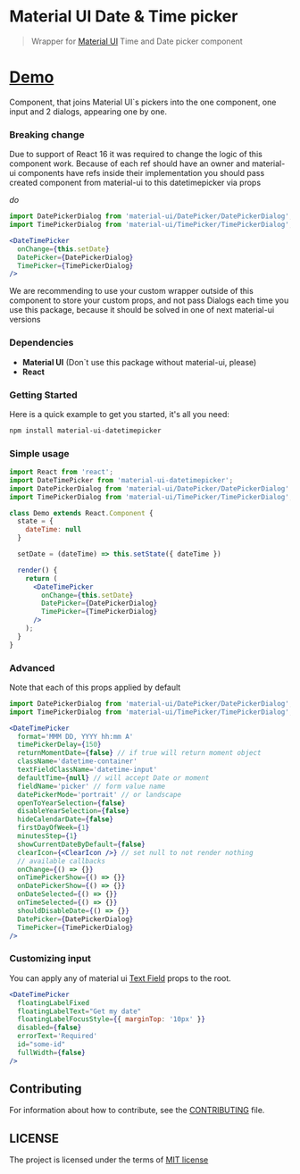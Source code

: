 # Material UI Date & Time picker

> Wrapper for [Material UI](http://material-ui.com) Time and Date picker component

# [Demo](https://dmtrkovalenko.github.io/material-ui-datetimepicker/)
Component, that joins Material UI`s pickers into the one component, one input and 2 dialogs, appearing one by one. 

### Breaking change
Due to support of React 16 it was required to change the logic of this component work. Because of each ref should have an owner and material-ui components have refs inside their implementation you should pass created component from material-ui to this datetimepicker via props

*do* 
```jsx
import DatePickerDialog from 'material-ui/DatePicker/DatePickerDialog';
import TimePickerDialog from 'material-ui/TimePicker/TimePickerDialog';

<DateTimePicker 
  onChange={this.setDate} 
  DatePicker={DatePickerDialog}
  TimePicker={TimePickerDialog}
/>
```

We are recommending to use your custom wrapper outside of this component to store your custom props, and not pass Dialogs each time you use this package, because it should be solved in one of next material-ui versions

### Dependencies

* **Material UI** (Don`t use this package without material-ui, please)
* **React** 

### Getting Started
Here is a quick example to get you started, it's all you need:

```sh
npm install material-ui-datetimepicker
``` 

### Simple usage

```jsx
import React from 'react';
import DateTimePicker from 'material-ui-datetimepicker';
import DatePickerDialog from 'material-ui/DatePicker/DatePickerDialog'
import TimePickerDialog from 'material-ui/TimePicker/TimePickerDialog';

class Demo extends React.Component {
  state = {
    dateTime: null
  }

  setDate = (dateTime) => this.setState({ dateTime })

  render() {
    return (
      <DateTimePicker 
        onChange={this.setDate}
        DatePicker={DatePickerDialog}
        TimePicker={TimePickerDialog}
      />
    );
  }
}
```

### Advanced 
Note that each of this props applied by default

```jsx
import DatePickerDialog from 'material-ui/DatePicker/DatePickerDialog';
import TimePickerDialog from 'material-ui/TimePicker/TimePickerDialog';

<DateTimePicker
  format='MMM DD, YYYY hh:mm A'
  timePickerDelay={150}
  returnMomentDate={false} // if true will return moment object
  className='datetime-container'
  textFieldClassName='datetime-input'
  defaultTime={null} // will accept Date or moment
  fieldName='picker' // form value name
  datePickerMode='portrait' // or landscape
  openToYearSelection={false} 
  disableYearSelection={false}
  hideCalendarDate={false}
  firstDayOfWeek={1}
  minutesStep={1}
  showCurrentDateByDefault={false}
  clearIcon={<ClearIcon />} // set null to not render nothing
  // available callbacks
  onChange={() => {}}
  onTimePickerShow={() => {}}
  onDatePickerShow={() => {}}
  onDateSelected={() => {}}
  onTimeSelected={() => {}}
  shouldDisableDate={() => {}}
  DatePicker={DatePickerDialog}
  TimePicker={TimePickerDialog}
/>
```
### Customizing input
You can apply any of material ui [Text Field](http://www.material-ui.com/#/components/text-field) props to the root.

```jsx
<DateTimePicker
  floatingLabelFixed	
  floatingLabelText="Get my date"
  floatingLabelFocusStyle={{ marginTop: '10px' }}
  disabled={false}
  errorText='Required'
  id="some-id"
  fullWidth={false}
/>
```
## Contributing
For information about how to contribute, see the [CONTRIBUTING](https://github.com/dmtrKovalenko/material-ui-datetimepicker/blob/master/CONTRIBUTE.md) file.

## LICENSE
The project is licensed under the terms of [MIT license](https://github.com/dmtrKovalenko/material-ui-datetimepicker/blob/master/LICENSE)